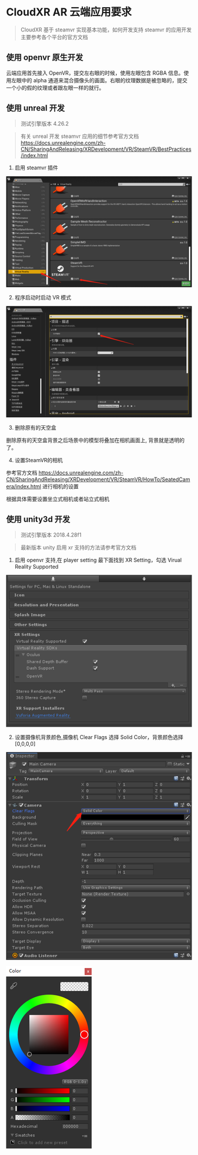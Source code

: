 # CloudXR AR 云端应用要求

> CloudXR 基于 steamvr 实现基本功能，如何开发支持 steamvr 的应用开发主要参考各个平台的官方文档

## 使用 openvr 原生开发

云端应用首先接入 OpenVR，提交左右眼的时候，使用左眼包含 RGBA 信息。使用左眼中的 alpha 通道来混合摄像头的画面。右眼的纹理数据是被忽略的，提交一个小的假的纹理或者跟左眼一样的就行。

## 使用 unreal 开发

> 测试引擎版本 4.26.2

> 有关 unreal 开发 steamvr 应用的细节参考官方文档 https://docs.unrealengine.com/zh-CN/SharingAndReleasing/XRDevelopment/VR/SteamVR/BestPractices/index.html

1. 启用 steamvr 插件

![](steamvr.png)

2. 程序启动时启动 VR 模式

![](steamvr1.png)


3. 删除原有的天空盒

删除原有的天空盒背景之后场景中的模型将叠加在相机画面上, 背景就是透明的了。

4. 设置SteamVR的相机

参考官方文档 https://docs.unrealengine.com/zh-CN/SharingAndReleasing/XRDevelopment/VR/SteamVR/HowTo/SeatedCamera/index.html 进行相机的设置

根据具体需要设置坐立式相机或者站立式相机

## 使用 unity3d 开发

> 测试引擎版本  2018.4.28f1

> 最新版本 unity 启用 xr 支持的方法请参考官方文档

1. 启用 openvr 支持,在 player setting 最下面找到 XR Setting，勾选 Virual Reality Supported

![unity player setting](unity1.png)

2. 设置摄像机背景颜色,摄像机 Clear Flags 选择 Solid Color，背景颜色选择 [0,0,0,0]

![camera setting](unity2.png)

![color pick](unity3.png)